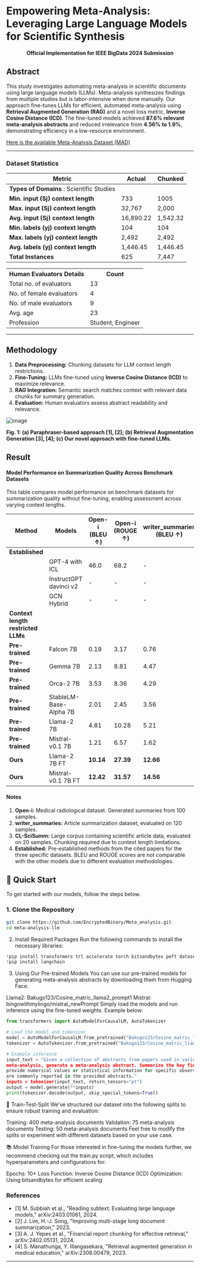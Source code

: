 # Empowering Meta-Analysis: Leveraging Large Language Models for Scientific Synthesis

<p align="center">
  <strong>Official Implementation for IEEE BigData 2024 Submission</strong>
</p>

## Abstract

This study investigates automating meta-analysis in scientific documents using large language models (LLMs). Meta-analysis synthesizes findings from multiple studies but is labor-intensive when done manually. Our approach fine-tunes LLMs for efficient, automated meta-analysis using **Retrieval Augmented Generation (RAG)** and a novel loss metric, **Inverse Cosine Distance (ICD)**. The fine-tuned models achieved **87.6% relevant meta-analysis abstracts** and reduced irrelevance from **4.56% to 1.9%**, demonstrating efficiency in a low-resource environment.

[Here is the available Meta-Analysis Dataset (MAD)](Dataset)

---

### Dataset Statistics

| Metric                          | Actual | Chunked  |
|----------------------------------|--------|----------|
| **Types of Domains** :              Scientific Studies  
| **Min. input (Sj) context length** | 733    | 1005     |
| **Max. input (Sj) context length** | 32,767 | 2,000    |
| **Avg. input (Sj) context length** | 16,890.22 | 1,542.32 |
| **Min. labels (yj) context length** | 104    | 104      |
| **Max. labels (yj) context length** | 2,492  | 2,492    |
| **Avg. labels (yj) context length** | 1,446.45 | 1,446.45 |
| **Total Instances**              | 625    | 7,447    |

<table>
  <tr><th>Human Evaluators Details</th><th>Count</th></tr>
  <tr><td>Total no. of evaluators</td><td>13</td></tr>
  <tr><td>No. of female evaluators</td><td>4</td></tr>
  <tr><td>No. of male evaluators</td><td>9</td></tr>
  <tr><td>Avg. age</td><td>23</td></tr>
  <tr><td>Profession</td><td>Student, Engineer</td></tr>
</table>

---

## Methodology

1. **Data Preprocessing:** Chunking datasets for LLM context length restrictions.
2. **Fine-Tuning:** LLMs fine-tuned using **Inverse Cosine Distance (ICD)** to maximize relevance.
3. **RAG Integration:** Semantic search matches context with relevant data chunks for summary generation.
4. **Evaluation:** Human evaluators assess abstract readability and relevance.

![image](https://github.com/user-attachments/assets/fcdad47b-a932-425f-956c-e68b4198ee78)

<strong>Fig. 1: (a) Paraphraser-based approach [1], [2]; (b) Retrieval Augmentation Generation [3], [4]; (c) Our novel approach with fine-tuned LLMs.</strong>

## Result
#### Model Performance on Summarization Quality Across Benchmark Datasets

This table compares model performance on benchmark datasets for summarization quality without fine-tuning, enabling assessment across varying context lengths.

| **Method**     | **Models**                   | **Open-i (BLEU ↑)** | **Open-i (ROUGE ↑)** | **writer_summaries (BLEU ↑)** | **writer_summaries (ROUGE ↑)** | **CL-SciSumm (BLEU ↑)** | **CL-SciSumm (ROUGE ↑)** |
|----------------|------------------------------|---------------------|----------------------|-------------------------------|--------------------------------|-------------------------|--------------------------|
| **Established**|                              |                     |                      |                               |                                |                         |                          |
|                | GPT-4 with ICL          | 46.0                | 68.2                 | -                             | -                              | -                       | -                        |
|                | InstructGPT davinci v2    | -                   | -                    | -                             | -                              | 48                      | -                        |
|                | GCN Hybrid                | -                   | -                    | -                             | -                              | -                       | 33.88                    |
| **Context length restricted LLMs** |              |                     |                      |                               |                                |                         |                          |
| **Pre-trained**| Falcon 7B                 | 0.19                | 3.17                 | 0.76                          | 5.19                           | 0.71                    | 2.21                     |
| **Pre-trained**| Gemma 7B                  | 2.13                | 8.81                 | 4.47                          | 30.28                          | 2.44                    | 20.78                    |
| **Pre-trained**| Orca-2 7B                 | 3.53                | 8.36                 | 4.29                          | 22.51                          | 2.86                    | 15.55                    |
| **Pre-trained**| StableLM-Base-Alpha 7B    | 2.01                | 2.45                 | 3.56                          | 15.36                          | 1.17                    | 16.58                    |
| **Pre-trained**| Llama-2 7B                | 4.81                | 10.28                | 5.21                          | 31.61                          | 3.01                    | 22.84                    |
| **Pre-trained**| Mistral-v0.1 7B           | 1.21                | 6.57                 | 1.62                          | 6.37                           | 0.36                    | 2.55                     |
| **Ours**       | Llama-2 7B FT                 | **10.14**           | **27.39**            | **12.66**                     | **31.36**                      | 7.15                    | 25.22                    |
| **Ours**       | Mistral-v0.1 7B FT            | **12.42**           | **31.57**            | **14.56**                     | **35.56**                      | **8.38**                | **27.29**                |

#### Notes

1. **Open-i:** Medical radiological dataset. Generated summaries from 100 samples.
2. **writer_summaries:** Article summarization dataset, evaluated on 120 samples.
3. **CL-SciSumm:** Large corpus containing scientific article data, evaluated on 20 samples. Chunking required due to context length limitations.
4. **Established:** Pre-established methods from the cited papers for the three specific datasets. BLEU and ROUGE scores are not comparable with the other models due to different evaluation methodologies.


## 🚀 Quick Start

To get started with our models, follow the steps below.

### 1. Clone the Repository
```bash
git clone https://github.com/EncryptedBinary/Meta_analysis.git
cd meta-analysis-llm
```
2. Install Required Packages
Run the following commands to install the necessary libraries:
```python 
!pip install transformers trl accelerate torch bitsandbytes peft datasets -qU
!pip install langchain
```

3. Using Our Pre-trained Models
You can use our pre-trained models for generating meta-analysis abstracts by downloading them from Hugging Face:

Llama2: Bakugo123/Cosine_matric_llama2_prompt1
Mistral: bingowithmylingo/mistral_newPrompt
Simply load the models and run inference using the fine-tuned weights. Example below:

```python
from transformers import AutoModelForCausalLM, AutoTokenizer

# Load the model and tokenizer
model = AutoModelForCausalLM.from_pretrained("Bakugo123/Cosine_matric_llama2_prompt1")
tokenizer = AutoTokenizer.from_pretrained("Bakugo123/Cosine_matric_llama2_prompt1")

# Example inference
input_text = "Given a collection of abstracts from papers used in various medical fields for
meta-analysis, generate a meta-analysis abstract. Summarize the key findings and
provide numerical values or statistical information for specific observations that
are commonly reported in the provided abstracts."
inputs = tokenizer(input_text, return_tensors="pt")
output = model.generate(**inputs)
print(tokenizer.decode(output, skip_special_tokens=True))
```
🧪 Train-Test-Split
We’ve structured our dataset into the following splits to ensure robust training and evaluation:

Training: 400 meta-analysis documents
Validation: 75 meta-analysis documents
Testing: 50 meta-analysis documents
Feel free to modify the splits or experiment with different datasets based on your use case.

📚 Model Training
For those interested in fine-tuning the models further, we recommend checking out the train.py script, which includes hyperparameters and configurations for:

Epochs: 10+
Loss Function: Inverse Cosine Distance (ICD)
Optimization: Using bitsandbytes for efficient scaling

### References
- [1] M. Subbiah et al., "Reading subtext: Evaluating large language models," arXiv:2403.01061, 2024.
- [2] J. Lim, H.-J. Song, "Improving multi-stage long document summarization," 2023.
- [3] A. J. Yepes et al., "Financial report chunking for effective retrieval," arXiv:2402.05131, 2024.
- [4] S. Manathunga, Y. Illangasekara, "Retrieval augmented generation in medical education," arXiv:2308.00479, 2023.

---

